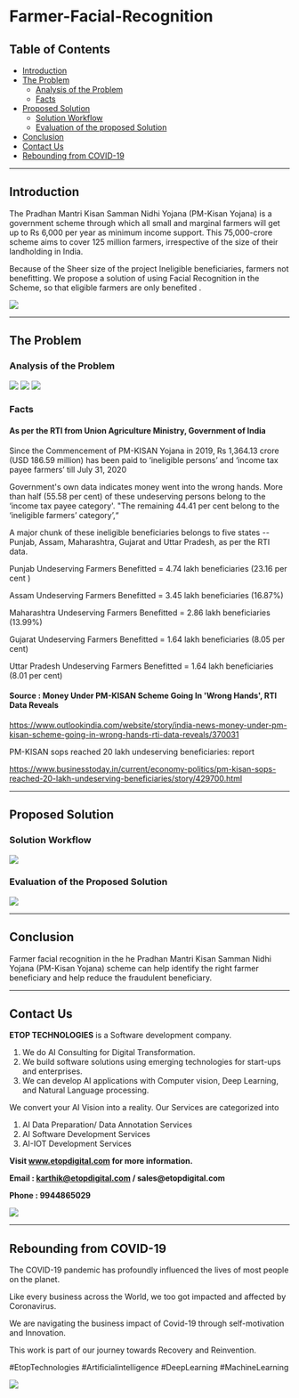 # Farmer-Facial-Recognition

## Table of Contents ##

* [Introduction](https://github.com/Karthikkannan-AI/Farmer-Facial-Recognition/blob/main/README.md#introduction)
* [The Problem](https://github.com/Karthikkannan-AI/Farmer-Facial-Recognition#the-problem)
  * [Analysis of the Problem](https://github.com/Karthikkannan-AI/Farmer-Facial-Recognition#analysis-of-the-problem)
  * [Facts](https://github.com/Karthikkannan-AI/Farmer-Facial-Recognition#facts)
* [Proposed Solution](https://github.com/Karthikkannan-AI/Farmer-Facial-Recognition#proposed-solution)
  * [Solution Workflow](https://github.com/Karthikkannan-AI/Farmer-Facial-Recognition#solution-workflow)
  * [Evaluation of the proposed Solution](https://github.com/Karthikkannan-AI/Farmer-Facial-Recognition#evaluation-of-the-proposed-solution)
* [Conclusion](https://github.com/Karthikkannan-AI/Farmer-Facial-Recognition/blob/main/README.md#conclusion)
* [Contact Us](https://github.com/Karthikkannan-AI/Farmer-Facial-Recognition/blob/main/README.md#contact-us)
* [Rebounding from COVID-19](https://github.com/Karthikkannan-AI/Farmer-Facial-Recognition/blob/main/README.md#rebounding-from-covid-19)

- - - -

## Introduction ##

The Pradhan Mantri Kisan Samman Nidhi Yojana (PM-Kisan Yojana) is a government scheme through which all small and marginal farmers will get up to Rs 6,000 per year as minimum income support. This 75,000-crore scheme aims to cover 125 million farmers, irrespective of the size of their landholding in India.

Because of the Sheer size of the project Ineligible beneficiaries, farmers not benefitting. We propose a solution of using Facial Recognition in the Scheme, so that eligible farmers are only benefited .


<img src="https://github.com/Karthikkannan-AI/Farmer-Facial-Recognition/blob/main/resources/Introduction.png">

- - - -

## The Problem ##

### Analysis of the Problem ###

<img src="https://github.com/Karthikkannan-AI/Farmer-Facial-Recognition/blob/main/resources/Problem%201.png">

<img src="https://github.com/Karthikkannan-AI/Farmer-Facial-Recognition/blob/main/resources/Problem%202.png">

<img src="https://github.com/Karthikkannan-AI/Farmer-Facial-Recognition/blob/main/resources/Facts%201.png">


### Facts ###


#### As per the RTI from Union Agriculture Ministry, Government of India ####

Since the Commencement of PM-KISAN Yojana in 2019, Rs 1,364.13 crore (USD 186.59 million) has been paid to ‘ineligible persons’ and ‘income tax payee farmers’ till July 31, 2020

Government's own data indicates money went into the wrong hands. More than half (55.58 per cent) of these undeserving persons belong to the ‘income tax payee category'. "The remaining 44.41 per cent belong to the ‘ineligible farmers’ category’,“

A major chunk of these ineligible beneficiaries belongs to five states -- Punjab, Assam, Maharashtra, Gujarat and Uttar Pradesh, as per the RTI data.

Punjab Undeserving Farmers Benefitted = 4.74 lakh beneficiaries (23.16 per cent )

Assam Undeserving Farmers Benefitted =  3.45 lakh beneficiaries (16.87%)

Maharashtra Undeserving Farmers Benefitted  = 2.86 lakh beneficiaries (13.99%)

Gujarat Undeserving Farmers Benefitted  = 1.64 lakh beneficiaries (8.05 per cent) 

Uttar Pradesh Undeserving Farmers Benefitted = 1.64 lakh beneficiaries (8.01 per cent) 


#### Source : Money Under PM-KISAN Scheme Going In 'Wrong Hands', RTI Data Reveals ####

https://www.outlookindia.com/website/story/india-news-money-under-pm-kisan-scheme-going-in-wrong-hands-rti-data-reveals/370031

PM-KISAN sops reached 20 lakh undeserving beneficiaries: report

https://www.businesstoday.in/current/economy-politics/pm-kisan-sops-reached-20-lakh-undeserving-beneficiaries/story/429700.html 


- - - -

## Proposed Solution ##

### Solution Workflow ###

<img src="https://github.com/Karthikkannan-AI/Farmer-Facial-Recognition/blob/main/resources/Solution%20Workflow%201.png">



### Evaluation of the Proposed Solution ###

<a href="https://youtu.be/aQFq6dEvfBk" target="_blank"><img src="https://github.com/Karthikkannan-AI/Farmer-Facial-Recognition/blob/main/resources/Farmer%20Face%20Recognition.png"/></a>

- - - -

## Conclusion ##

Farmer facial recognition in the  he Pradhan Mantri Kisan Samman Nidhi Yojana (PM-Kisan Yojana) scheme can help identify the right farmer beneficiary and help reduce the fraudulent beneficiary. 


- - - -

## Contact Us ##

__ETOP TECHNOLOGIES__ is a Software development company. 
1. We do AI Consulting for Digital Transformation.
2. We build software solutions using emerging technologies for start-ups and enterprises. 
3. We can develop AI applications with Computer vision, Deep Learning, and Natural Language processing.

We convert your AI Vision into a reality. Our Services are categorized into 
1. AI Data Preparation/ Data Annotation Services 
2. AI Software Development Services 
3. AI-IOT Development Services

__Visit www.etopdigital.com for more information.__

__Email : karthik@etopdigital.com / sales@etopdigital.com__
          
__Phone : 9944865029__

<img src="https://github.com/Karthikkannan-AI/Farmer-Facial-Recognition/blob/main/resources/About%20ETOP%20Technologies_Github.png">

- - - -

## Rebounding from COVID-19 ##

The COVID-19 pandemic has profoundly influenced the lives of most people on the planet.

Like every business across the World, we too got impacted and affected by Coronavirus.

We are navigating the business impact of Covid-19 through self-motivation and Innovation.

This work is part of our journey towards Recovery and Reinvention.

#EtopTechnologies #Artificialintelligence #DeepLearning #MachineLearning


<img src="https://github.com/Karthikkannan-AI/Farmer-Facial-Recognition/blob/main/resources/CoronaPandemic.jpeg">
